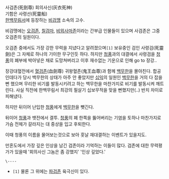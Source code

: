 사검존(死劍尊) 회의사신(灰衣死神)  
기함은 사령선(死靈船)  
[한백무림서](%ED%95%9C%EB%B0%B1%EB%AC%B4%EB%A6%BC%EC%84%9C.md)에 등장하는
[비검맹](%EB%B9%84%EA%B2%80%EB%A7%B9.md) 소속의 고수.

비검맹에는 [오검존](%EC%98%A4%EA%B2%80%EC%A1%B4.md),
[칠검마](%EC%B9%A0%EA%B2%80%EB%A7%88.md),
[비외사마존](%EB%B9%84%EC%99%B8%EC%82%AC%EB%A7%88%EC%A1%B4.md)이라는 간부급 인물들이 있으며
사검존은 그중 오검존의 일원이다.

오검존 중에서도 가장 강한 무력을 지녔다고 알려졌으며`[1]` 보유중인 검인 사령검(死靈劍)은 그 자체로 하나의 기이한 무구인듯 하다.
하지만 [청풍](%EC%B2%AD%ED%92%8D.md)과의 대결에서 사령검을 [청풍](%EC%B2%AD%ED%92%8D.md)의
폐부에 박아넣은 채로 도망쳐버리고 이후 재수없는 기운으로 인해 go to 장강..

장강대혈전에서 [혈검존](%ED%98%88%EA%B2%80%EC%A1%B4.md)(血劍尊) 귀왕혈존(鬼王血尊)과 함께
[백무한](%EB%B0%B1%EB%AC%B4%ED%95%9C.md)을 몰아친다. 합공인데다가 당시 백무한의 상태가 아주 안 좋았지만
[십익](%EC%8B%AD%EC%9D%B5.md)의 일원인 [백무한](%EB%B0%B1%EB%AC%B4%ED%95%9C.md)을
거의 다 잡을뻔 했으며 무리한 비기를 발동시키려고 하는 백무한을 마찬가지로 비기를 발동시켜 깨트린다. 사실 직전에 한백무림서 최강의 필살기
십보무적을 맞을 뻔했지만(..) 반치 차이로 피해냈다.

하지만 뒤이어 난입한 [청풍](%EC%B2%AD%ED%92%8D.md)에게
[백무한](%EB%B0%B1%EB%AC%B4%ED%95%9C.md)을 뺏긴다.

뒤이어 [청풍](%EC%B2%AD%ED%92%8D.md)과 뱃전에서 결투. [청풍](%EC%B2%AD%ED%92%8D.md)의 폐
한쪽을 뚫어버리는 기염을 토하나 마찬가지로 가슴 전체가 갈라지는 대 중상을 입고 후퇴한다.

이때 청풍의 이름을 물어보는것으로 보아 훗날 재대결하는 이벤트가 있을지도.

만혼도에서 가장 깊은 인상을 남긴 검존이라 기억하는 이들이 많다. 검존에 대한 무력평가가 있을때 '회의사신 그놈은 좀 강했지' '인상
깊었다.'

`\----`

  * `[1]` 물론 그 위에는 [파검존](%ED%8C%8C%EA%B2%80%EC%A1%B4.md) 육극신이 있다.

